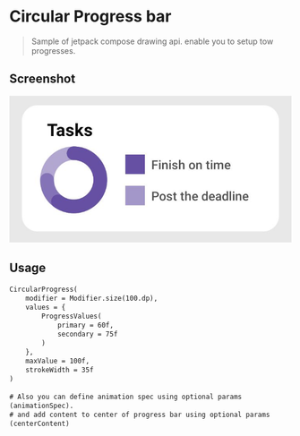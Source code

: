 # Circular Progress bar

>Sample of jetpack compose drawing api.
enable you to setup tow progresses.

## Screenshot
[![](screenshots/Screenshot_20221220-231119.jpg)](screenshots/Screenshot_20221220-231119.jpg)

## Usage
```
CircularProgress(  
	modifier = Modifier.size(100.dp),  
	values = {  
		ProgressValues(  
			primary = 60f,  
			secondary = 75f  
		)  
	},  
	maxValue = 100f,  
	strokeWidth = 35f  
)

# Also you can define animation spec using optional params (animationSpec).
# and add content to center of progress bar using optional params (centerContent)
```
